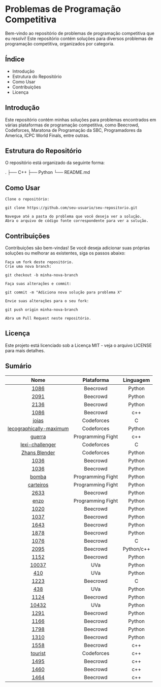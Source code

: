 # Problemas de Programação Competitiva

Bem-vindo ao repositório de problemas de programação competitiva que eu resolvi! Este repositório contém soluções para diversos problemas de programação competitiva, organizados por categoria.

## Índice

- Introdução
- Estrutura do Repositório
- Como Usar
- Contribuições
- Licença

## Introdução

Este repositório contém minhas soluções para problemas encontrados em várias plataformas de programação competitiva, como Beecrowd, Codeforces, Maratona de Programação da SBC, Programadores da America, ICPC World Finals, entre outras.

## Estrutura do Repositório

O repositório está organizado da seguinte forma:

.
├── C++
├── Python
└── README.md

## Como Usar

    Clone o repositório:

    git clone https://github.com/seu-usuario/seu-repositorio.git

    Navegue até a pasta do problema que você deseja ver a solução.
    Abra o arquivo de código fonte correspondente para ver a solução.

## Contribuições

Contribuições são bem-vindas! Se você deseja adicionar suas próprias soluções ou melhorar as existentes, siga os passos abaixo:

    Faça um fork deste repositório.
    Crie uma nova branch:

    git checkout -b minha-nova-branch

    Faça suas alterações e commit:

    git commit -m "Adiciona nova solução para problema X"

    Envie suas alterações para o seu fork:

    git push origin minha-nova-branch

    Abra um Pull Request neste repositório.

## Licença

Este projeto está licenciado sob a Licença MIT - veja o arquivo LICENSE para mais detalhes.

## Sumário

| Nome               | Plataforma       | Linguagem        |
|:------------------:|:----------------:|:----------------:|
| [1086](https://judge.beecrowd.com.br/pt/problems/view/1086) | Beecrowd    | Python    |
| [2091](https://judge.beecrowd.com.br/pt/problems/view/2091) | Beecrowd    | Python    |
| [2136](https://judge.beecrowd.com.br/pt/problems/view/2136) | Beecrowd    | Python    |
| [1086](https://judge.beecrowd.com.br/pt/problems/view/1086) | Beecrowd    | c++    |
| [joias](https://codeforces.com/gym/105327/problem/E) | Codeforces    | C    |
| [lecographically-maximum](https://codeforces.com/gym/105327/problem/L) | Codeforces    | Python   |
| [guerra](https://cp.nextline.com.br/problem/14) | Programming Fight    | c++   |
| [lexi-challenger](https://codeforces.com/gym/104555/problem/L) | Codeforces    | C   |
| [Zhans Blender](https://codeforces.com/problemset/problem/2013/A) | Codeforces    | Python   |
| [1036](https://judge.beecrowd.com/pt/problems/view/1036) | Beecrowd    | Python   |
| [1036](https://judge.beecrowd.com/pt/problems/view/1036) | Beecrowd    | Python   |
| [bomba](https://cp.nextline.com.br/problem/9) | Programming Fight    | Python   |
| [carteiros](https://cp.nextline.com.br/problem/10) | Programming Fight    | Python   |
| [2633](https://judge.beecrowd.com/pt/problems/view/2633) | Beecrowd    | Python   |
| [enzo](https://cp.nextline.com.br/problem/16) | Programming Fight    | Python   |
| [1020](https://judge.beecrowd.com/pt/problems/view/1020) | Beecrowd    | Python   |
| [1037](https://judge.beecrowd.com/pt/problems/view/1037) | Beecrowd    | Python   |
| [1643](https://judge.beecrowd.com/pt/problems/view/1643) | Beecrowd    | Python   |
| [1878](https://judge.beecrowd.com/pt/problems/view/1878) | Beecrowd    | Python   |
| [1076](https://judge.beecrowd.com/pt/problems/view/1076) | Beecrowd    | C   |
| [2095](https://judge.beecrowd.com/pt/problems/view/2095) | Beecrowd    | Python/c++   |
| [1152](https://judge.beecrowd.com/pt/problems/view/1152) | Beecrowd    | Python   |
| [10037](https://onlinejudge.org/index.php?option=onlinejudge&Itemid=8&page=show_problem&problem=978) | UVa    | Python   |
| [410](https://onlinejudge.org/index.php?option=onlinejudge&Itemid=8&page=show_problem&problem=351) | UVa    | Python   |
| [1223](https://judge.beecrowd.com/pt/problems/view/1223) | Beecrowd    | C   |
| [438](https://onlinejudge.org/index.php?option=onlinejudge&Itemid=8&page=show_problem&problem=438) | UVa    | Python   |
| [1124](https://judge.beecrowd.com/pt/problems/view/1124) | Beecrowd    | Python   |
| [10432](https://onlinejudge.org/index.php?option=onlinejudge&Itemid=8&page=show_problem&problem=10432) | UVa    | Python   |
| [1291](https://judge.beecrowd.com/pt/problems/view/1291) | Beecrowd    | Python   |
| [1166](https://judge.beecrowd.com/pt/problems/view/1166) | Beecrowd    | Python   |
| [1798](https://judge.beecrowd.com/pt/problems/view/1798) | Beecrowd    | Python   |
| [1310](https://judge.beecrowd.com/pt/problems/view/1310) | Beecrowd    | Python   |
| [1558](https://judge.beecrowd.com/pt/problems/view/1558) | Beecrowd    | c++   |
| [tourist](https://codeforces.com/contest/76/problem/F) | Codeforces    | c++   |
| [1495](https://judge.beecrowd.com/pt/problems/view/1495) | Beecrowd    | c++   |
| [1460](https://judge.beecrowd.com/pt/problems/view/1460) | Beecrowd    | c++   |
| [1464](https://judge.beecrowd.com/pt/problems/view/1464) | Beecrowd    | c++   |


